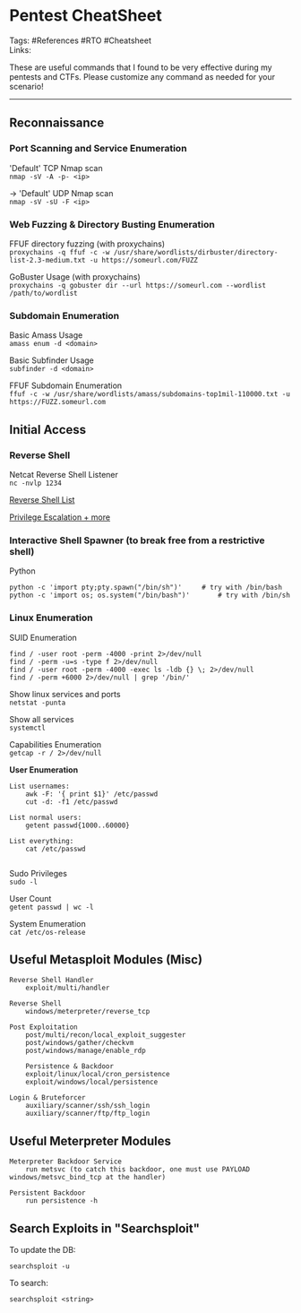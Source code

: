 # Pentest CheatSheet
Tags: #References #RTO #Cheatsheet \
Links:

These are useful commands that I found to be very effective during my pentests and CTFs. Please customize any command as needed for your scenario!

---

## Reconnaissance

### Port Scanning and Service Enumeration
'Default' TCP Nmap scan \
`nmap -sV -A -p- <ip>` 

-> 'Default' UDP Nmap scan\
`nmap -sV -sU -F <ip>`

### Web Fuzzing & Directory Busting Enumeration
FFUF directory fuzzing (with proxychains) \
`proxychains -q ffuf -c -w /usr/share/wordlists/dirbuster/directory-list-2.3-medium.txt -u https://someurl.com/FUZZ` 

GoBuster Usage (with proxychains) \
`proxychains -q gobuster dir --url https://someurl.com --wordlist /path/to/wordlist`

### Subdomain Enumeration
Basic Amass Usage \
`amass enum -d <domain>`

Basic Subfinder Usage \
`subfinder -d <domain>`

FFUF Subdomain Enumeration \
`ffuf -c -w /usr/share/wordlists/amass/subdomains-top1mil-110000.txt -u https://FUZZ.someurl.com`

## Initial Access

### Reverse Shell
Netcat Reverse Shell Listener \
`nc -nvlp 1234`

[Reverse Shell List](https://pentestmonkey.net/cheat-sheet/shells/reverse-shell-cheat-sheet)

[Privilege Escalation + more](https://gtfobins.github.io/)

### Interactive Shell Spawner (to break free from a restrictive shell)
Python
```
python -c 'import pty;pty.spawn("/bin/sh")'		# try with /bin/bash
python -c 'import os; os.system("/bin/bash")'		# try with /bin/sh
```

### Linux Enumeration
SUID Enumeration
```
find / -user root -perm -4000 -print 2>/dev/null
find / -perm -u=s -type f 2>/dev/null
find / -user root -perm -4000 -exec ls -ldb {} \; 2>/dev/null
find / -perm +6000 2>/dev/null | grep '/bin/'
```

Show linux services and ports \
`netstat -punta` 

Show all services \
`systemctl`

Capabilities Enumeration \
`getcap -r / 2>/dev/null`

**User Enumeration**
```
List usernames: 
	awk -F: '{ print $1}' /etc/passwd
	cut -d: -f1 /etc/passwd

List normal users: 
	getent passwd{1000..60000}

List everything:
	cat /etc/passwd
	
```

Sudo Privileges \
`sudo -l`

User Count \
`getent passwd | wc -l`

System Enumeration \
`cat /etc/os-release`

## Useful Metasploit Modules (Misc)
```
Reverse Shell Handler
	exploit/multi/handler

Reverse Shell
	windows/meterpreter/reverse_tcp

Post Exploitation
	post/multi/recon/local_exploit_suggester
	post/windows/gather/checkvm
	post/windows/manage/enable_rdp
	
	Persistence & Backdoor
	exploit/linux/local/cron_persistence
	exploit/windows/local/persistence

Login & Bruteforcer
	auxiliary/scanner/ssh/ssh_login
	auxiliary/scanner/ftp/ftp_login 
```

## Useful Meterpreter Modules
```
Meterpreter Backdoor Service
	run metsvc (to catch this backdoor, one must use PAYLOAD windows/metsvc_bind_tcp at the handler)

Persistent Backdoor
	run persistence -h
```

## Search Exploits in "Searchsploit"

To update the DB:
```
searchsploit -u
```

To search:
```
searchsploit <string>
```
